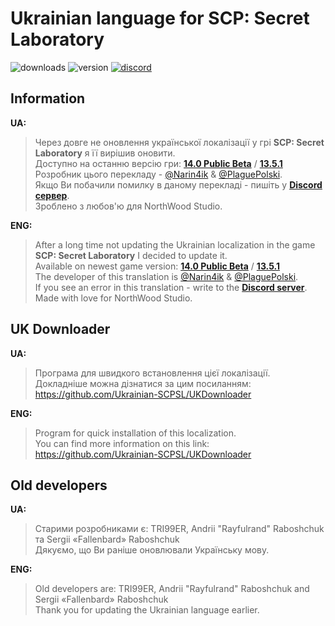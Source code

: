 # Ukrainian language for SCP: Secret Laboratory
![downloads](https://img.shields.io/github/downloads/Ukrainian-SCPSL/Ukrainian-language/total?logo=github&style=for-the-badge)
![version](https://img.shields.io/github/v/release/Ukrainian-SCPSL/Ukrainian-language?include_prereleases&logo=github&style=for-the-badge)
[![discord](https://img.shields.io/discord/1052888868514447401?label=Discord&logo=discord&style=for-the-badge)](https://discord.gg/xBYJmpHptk)
## Information
**UA:**
> Через довге не оновлення української локалізації у грі **SCP: Secret Laboratory** я її вирішив оновити.  
> Доступно на останню версію гри: **[14.0 Public Beta](https://github.com/Ukrainian-SCPSL/Ukrainian-language/releases/tag/v3.13.0)** / **[13.5.1](https://github.com/Ukrainian-SCPSL/Ukrainian-language/releases/tag/v3.12.2)**                                                                   
> Розробник цього перекладу - [@Narin4ik](https://github.com/Narin4ik) & [@PlaguePolski](https://github.com/PlagueFencer).                                                            
> Якщо Ви побачили помилку в даному перекладі - пишіть у **[Discord сервер](https://discord.gg/xBYJmpHptk)**.                    
> Зроблено з любов'ю для NorthWood Studio.

**ENG:**
> After a long time not updating the Ukrainian localization in the game **SCP: Secret Laboratory** I decided to update it.                                               
> Available on newest game version: **[14.0 Public Beta](https://github.com/Ukrainian-SCPSL/Ukrainian-language/releases/tag/v3.13.0)** / **[13.5.1](https://github.com/Ukrainian-SCPSL/Ukrainian-language/releases/tag/v3.12.2)**         
> The developer of this translation is [@Narin4ik](https://github.com/Narin4ik) & [@PlaguePolski](https://github.com/PlagueFencer).                                                 
> If you see an error in this translation - write to the **[Discord server](https://discord.gg/xBYJmpHptk)**.               
> Made with love for NorthWood Studio.               
               
               
## UK Downloader
**UA:**               
> Програма для швидкого встановлення цієї локалізації.               
> Докладніше можна дізнатися за цим посиланням: https://github.com/Ukrainian-SCPSL/UKDownloader

**ENG:**               
> Program for quick installation of this localization.               
> You can find more information on this link: https://github.com/Ukrainian-SCPSL/UKDownloader
     
## Old developers
**UA:**
> Старими розробниками є: TRI99ER, Andrii "Rayfulrand" Raboshchuk та Sergii «Fallenbard» Raboshchuk                                    
> Дякуємо, що Ви раніше оновлювали Українську мову.

**ENG:**
> Old developers are: TRI99ER, Andrii "Rayfulrand" Raboshchuk and Sergii «Fallenbard» Raboshchuk                                           
> Thank you for updating the Ukrainian language earlier.                                                              
